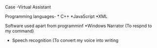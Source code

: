 Case
      -Virtual Assistant
      
Programming languages-
        * C++
        *JavaScript
        *XML
        
Software used apart from programminf
  *Windows Narrator (To respnd to my command) 
  * Speech recognition (To convert my voice into writing
